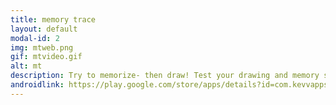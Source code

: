 ```yaml
---
title: memory trace
layout: default
modal-id: 2
img: mtweb.png
gif: mtvideo.gif
alt: mt
description: Try to memorize- then draw! Test your drawing and memory skills all in one.  As you begin to trace, the guide disappears.  Try to draw the shapes from memory.  Get a high score and move to the next level.  20 level in all!
androidlink: https://play.google.com/store/apps/details?id=com.kevvapps.memorytrace
---
```

